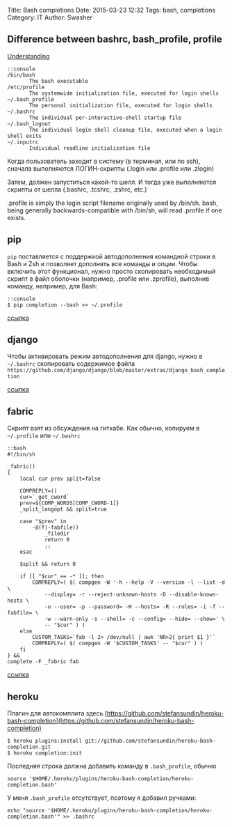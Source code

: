 Title: Bash completions
Date: 2015-03-23 12:32
Tags: bash, completions
Category: IT
Author: Swasher

Difference between bashrc, bash_profile, profile
--------------------------------------------------

[Understanding](http://stackoverflow.com/questions/415403/whats-the-difference-between-bashrc-bash-profile-and-environment)

    ::console
    /bin/bash
           The bash executable
    /etc/profile
           The systemwide initialization file, executed for login shells
    ~/.bash_profile
           The personal initialization file, executed for login shells
    ~/.bashrc
           The individual per-interactive-shell startup file
    ~/.bash_logout
           The individual login shell cleanup file, executed when a login shell exits
    ~/.inputrc
           Individual readline initialization file

Когда пользователь заходит в систему (в терминал, или по ssh), сначала выполняются ЛОГИН-скрипты
(.login или .profile или .zlogin)

Затем, должен запуститься какой-то шелл. И тогда уже выполняются скрипты от шелла (.bashrc, .tcshrc, .zshrc, etc.)

.profile is simply the login script filename originally used by /bin/sh. 
bash, being generally backwards-compatible with /bin/sh, will read .profile if one exists.


pip
----------------------

`pip` поставляется с поддержкой автодополнения командной строки в Bash и Zsh и позволяет дополнять все команды и опции. 
Чтобы включить этот функционал, нужно просто скопировать необходимый скрипт в файл оболочки (например, .profile или .zprofile), 
выполнив команду, например, для Bash:

    ::console
    $ pip completion --bash >> ~/.profile

[ссылка](http://pip.readthedocs.org/en/0.6.1/#command-line-completion)
    
django
-------------------------

Чтобы активировать режим автодополнения для django, нужно в `~/.bashrc` скопировать содержимое файла
`https://github.com/django/django/blob/master/extras/django_bash_completion`

[ссылка](https://docs.djangoproject.com/en/dev/ref/django-admin/#bash-completion)

fabric
---------------------------

Скрипт взят из обсуждения на гитхабе. Как обычно, копируем в `~/.profile` или `~/.bashrc` 

    ::bash
    #!/bin/sh

    _fabric()
    {
        local cur prev split=false
     
        COMPREPLY=()
        cur=`_get_cword`
        prev=${COMP_WORDS[COMP_CWORD-1]}
        _split_longopt && split=true
     
        case "$prev" in
            -@(f|-fabfile))
                _filedir
                return 0
                ;;
        esac
     
        $split && return 0
     
        if [[ "$cur" == -* ]]; then
            COMPREPLY=( $( compgen -W '-h --help -V --version -l --list -d \
                --display= -r --reject-unknown-hosts -D --disable-known-hosts \
                -u --user= -p --password= -H --hosts= -R --roles= -i -f --fabfile= \
                -w --warn-only -s --shell= -c --config= --hide= --show=' \
                -- "$cur" ) )
        else
            CUSTOM_TASKS=`fab -l 2> /dev/null | awk 'NR>2{ print $1 }'`
            COMPREPLY=( $( compgen -W '$CUSTOM_TASKS' -- "$cur" ) )
        fi
    } &&
    complete -F _fabric fab

[ссылка](https://github.com/fabric/fabric/issues/6)

heroku
----------------------------

Плагин для автокомплита здесь [https://github.com/stefansundin/heroku-bash-completion](https://github.com/stefansundin/heroku-bash-completion)

    $ heroku plugins:install git://github.com/stefansundin/heroku-bash-completion.git
    $ heroku completion:init

Последняя строка должна добавить команду в `.bash_profile`, обычно

    source '$HOME/.heroku/plugins/heroku-bash-completion/heroku-completion.bash'

У меня `.bash_profile` отсутствует, поэтому я добавил ручками:

    echo "source '$HOME/.heroku/plugins/heroku-bash-completion/heroku-completion.bash'" >> .bashrc